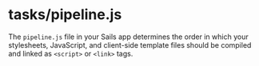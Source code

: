 # tasks/pipeline.js

The `pipeline.js` file in your Sails app determines the order in which your stylesheets,
JavaScript, and client-side template files should be compiled and linked as `<script>`
or `<link>` tags.


<docmeta name="displayName" value="pipeline.js">
